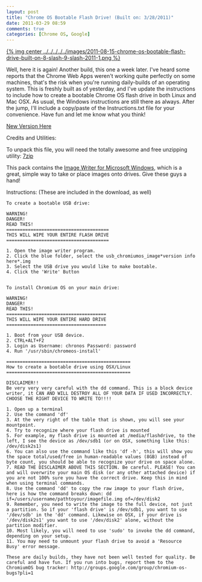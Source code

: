 ```yaml
---
layout: post
title: "Chrome OS Bootable Flash Drive! (Built on: 3/28/2011)"
date: 2011-03-29 08:59
comments: true
categories: [Chrome OS, Google]
---
```


[{% img center ../../../../../images/2011-08-15-chrome-os-bootable-flash-drive-built-on-8-slash-9-slash-2011-1.png %}](../../../../../images/2011-08-15-chrome-os-bootable-flash-drive-built-on-8-slash-9-slash-2011-1-full.png)

Well, here it is again! Another build, this one a week later. I've heard some reports that the Chrome Web Apps weren't working quite perfectly on some machines, that's the risk when you're running daily-builds of an operating system. This is freshly built as of yesterday, and I've update the instructions to include how to create a bootable Chrome OS flash drive in both Linux and Mac OSX. As usual, the Windows instructions are still there as always. After the jump, I'll include a copy/paste of the Instructions.txt file for your convenience. Have fun and let me know what you think!

[New Version Here]()

Credits and Utilities:

To unpack this file, you will need the totally awesome and free unzipping utility: [7zip](http://www.7-zip.org/)

This pack contains the [Image Writer for Microsoft Windows](https://launchpad.net/win32-image-writer), which is a great, simple way to take or place images onto drives. Give these guys a hand!

Instructions: (These are included in the download, as well)

```
To create a bootable USB drive:

WARNING!
DANGER!
READ THIS!
======================================
THIS WILL WIPE YOUR ENTIRE FLASH DRIVE
======================================

1. Open the image writer program.
2. Click the blue folder, select the usb_chromiumos_image*version info here*.img
3. Select the USB drive you would like to make bootable.
4. Click the 'Write' Button


To install Chromium OS on your main drive:

WARNING!
DANGER!
READ THIS!
=====================================
THIS WILL WIPE YOUR ENTIRE HARD DRIVE
=====================================

1. Boot from your USB device.
2. CTRL+ALT+F2
3. Login as Username: chronos Password: password
4. Run '/usr/sbin/chromeos-install'

==============================================
How to create a bootable drive using OSX/Linux
==============================================

DISCLAIMER!!
Be very very very careful with the dd command. This is a block device writer, it CAN AND WILL DESTROY ALL OF YOUR DATA IF USED INCORRECTLY.
CHOOSE THE RIGHT DEVICE TO WRITE TO!!!!

1. Open up a terminal
2. Use the command 'df'
3. At the very right of the table that is shown, you will see your mountpoint.
4. Try to recognize where your flash drive is mounted
5. For example, my flash drive is mounted at /media/flashdrive, to the left, I see the device as /dev/sdb1 (or on OSX, something like this: /dev/disk2s1)
6. You can also use the command like this 'df -h', this will show you the space total/used/free in human-readable values (8GB) instead of byte count, you should be able to recognize your drive on space alone.
7. READ THE DISCLAIMER ABOVE THIS SECTION. Be careful. PLEASE! You can and will overwrite your main OS disk (or any other attached device) if you are not 100% sure you have the correct drive. Keep this in mind when using terminal commands.
8. Use the command 'dd' to copy the raw image to your flash drive, here is how the command breaks down: dd if=/users/username/pathtoyour/imagefile.img of=/dev/disk2
9. Remember, you need to write the image to the full device, not just a partition. So if your 'flash drive' is /dev/sdb1, you want to use '/dev/sdb' in the 'dd' command. Likewise on OSX, if your drive is '/dev/disk2s1' you want to use '/dev/disk2' alone, without the partition modifier.
10. Most likely, you will need to use 'sudo' to invoke the dd command, depending on your setup.
11. You may need to unmount your flash drive to avoid a 'Resource Busy' error message.

These are daily builds, they have not been well tested for quality. Be careful and have fun. If you run into bugs, report them to the ChromiumOS bug tracker: http://groups.google.com/group/chromium-os-bugs?pli=1
```